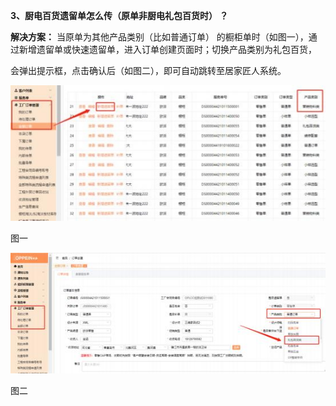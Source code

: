 <a name="bookmark107"></a>**3、厨电百货遗留单怎么传（原单非厨电礼包百货时） ？**

**解决方案：**  当原单为其他产品类别（比如普通订单） 的橱柜单时（如图一），通  过新增遗留单或快速遗留单，进入订单创建页面时；切换产品类别为礼包百货，

会弹出提示框，点击确认后（如图二），即可自动跳转至居家匠人系统。

![](Aspose.Words.2de0dcef-a02a-4f52-ade2-dca500814cb0.003.jpeg)

图一

![](Aspose.Words.2de0dcef-a02a-4f52-ade2-dca500814cb0.004.jpeg)

图二

